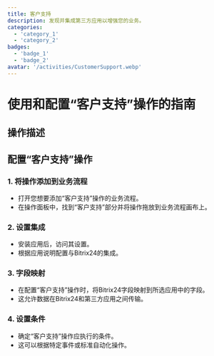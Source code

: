 ```yaml
---
title: 客户支持
description: 发现并集成第三方应用以增强您的业务。
categories: 
  - 'category_1'
  - 'category_2'
badges: 
  - 'badge_1'
  - 'badge_2'
avatar: '/activities/CustomerSupport.webp'
---
```

# 使用和配置“客户支持”操作的指南

## 操作描述

## **配置“客户支持”操作**

### 1. 将操作添加到业务流程
- 打开您想要添加“客户支持”操作的业务流程。
- 在操作面板中，找到“客户支持”部分并将操作拖放到业务流程画布上。

### 2. 设置集成
- 安装应用后，访问其设置。
- 根据应用说明配置与Bitrix24的集成。

### 3. 字段映射
- 在配置“客户支持”操作时，将Bitrix24字段映射到所选应用中的字段。
- 这允许数据在Bitrix24和第三方应用之间传输。

### 4. 设置条件
- 确定“客户支持”操作应执行的条件。
- 这可以根据特定事件或标准自动化操作。